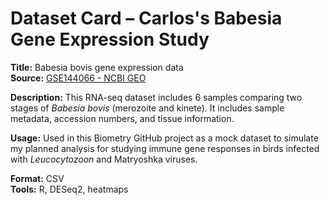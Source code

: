 # Dataset Card – Carlos's Babesia Gene Expression Study

**Title:** Babesia bovis gene expression data  
**Source:** [GSE144066 - NCBI GEO](https://www.ncbi.nlm.nih.gov/geo/query/acc.cgi?acc=GSE144066)

**Description:**
This RNA-seq dataset includes 6 samples comparing two stages of *Babesia bovis* (merozoite and kinete). It includes sample metadata, accession numbers, and tissue information.

**Usage:**
Used in this Biometry GitHub project as a mock dataset to simulate my planned analysis for studying immune gene responses in birds infected with *Leucocytozoon* and Matryoshka viruses.

**Format:** CSV  
**Tools:** R, DESeq2, heatmaps
